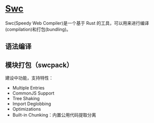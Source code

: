 # [Swc](https://swc.rs/)

Swc(Speedy Web Compiler)是一个基于 Rust 的工具，可以用来进行编译(compilation)和打包(bundling)。

## 语法编译

## 模块打包（swcpack）

建设中功能，支持特性：

- Multiple Entries
- CommonJS Support
- Tree Shaking
- Import Deglobbing
- Optimizations
- Built-in Chunking：内置公用代码提取分离
